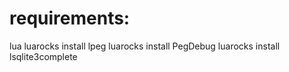 # requirements:

lua
luarocks install lpeg
luarocks install PegDebug
luarocks install lsqlite3complete